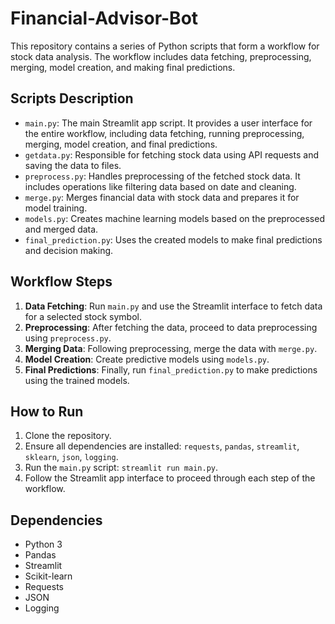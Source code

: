 # Financial-Advisor-Bot

This repository contains a series of Python scripts that form a workflow for stock data analysis. The workflow includes data fetching, preprocessing, merging, model creation, and making final predictions.

## Scripts Description

- `main.py`: The main Streamlit app script. It provides a user interface for the entire workflow, including data fetching, running preprocessing, merging, model creation, and final predictions.
- `getdata.py`: Responsible for fetching stock data using API requests and saving the data to files.
- `preprocess.py`: Handles preprocessing of the fetched stock data. It includes operations like filtering data based on date and cleaning.
- `merge.py`: Merges financial data with stock data and prepares it for model training.
- `models.py`: Creates machine learning models based on the preprocessed and merged data.
- `final_prediction.py`: Uses the created models to make final predictions and decision making.

## Workflow Steps

1. **Data Fetching**: Run `main.py` and use the Streamlit interface to fetch data for a selected stock symbol.
2. **Preprocessing**: After fetching the data, proceed to data preprocessing using `preprocess.py`.
3. **Merging Data**: Following preprocessing, merge the data with `merge.py`.
4. **Model Creation**: Create predictive models using `models.py`.
5. **Final Predictions**: Finally, run `final_prediction.py` to make predictions using the trained models.

## How to Run

1. Clone the repository.
2. Ensure all dependencies are installed: `requests`, `pandas`, `streamlit`, `sklearn`, `json`, `logging`.
3. Run the `main.py` script: `streamlit run main.py`.
4. Follow the Streamlit app interface to proceed through each step of the workflow.

## Dependencies

- Python 3
- Pandas
- Streamlit
- Scikit-learn
- Requests
- JSON
- Logging
